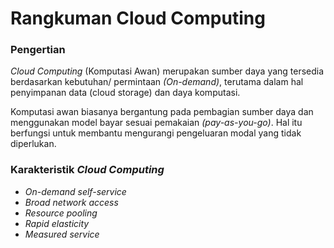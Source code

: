 # Rangkuman Cloud Computing

### Pengertian

_Cloud Computing_ (Komputasi Awan) merupakan sumber daya yang tersedia berdasarkan kebutuhan/ permintaan _(On-demand)_, terutama dalam hal penyimpanan data (cloud storage) dan daya komputasi.

Komputasi awan biasanya bergantung pada pembagian sumber daya dan menggunakan model bayar sesuai pemakaian _(pay-as-you-go)_. Hal itu berfungsi untuk membantu mengurangi pengeluaran modal yang tidak diperlukan.

### Karakteristik _Cloud Computing_

- _On-demand self-service_
- _Broad network access_
- _Resource pooling_
- _Rapid elasticity_
- _Measured service_
